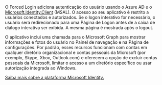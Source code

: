 ﻿O Forced Login adiciona autenticação do usuário usando o Azure AD e o [Microsoft.Identity.Client](https://www.nuget.org/packages/Microsoft.Identity.Client) (MSAL). 
O acesso ao seu aplicativo é restrito a usuários conectados e autorizados. Se o logon interativo for necessário, o usuário será redirecionado para uma Página de Logon antes de a caixa de diálogo interativa ser exibida. A mesma página é mostrada após o logout.

O aplicativo inclui uma chamada para o Microsoft Graph para mostrar informações e fotos do usuário no Painel de navegação e na Página de configurações.  Por padrão, esses recursos funcionam com contas em qualquer diretório organizacional e contas pessoais da Microsoft (por exemplo, Skype, Xbox, Outlook.com) e oferecem a opção de excluir contas pessoais da Microsoft, limitar o acesso a um diretório específico ou usar autorização integrada ao Windows.

[Saiba mais sobre a plataforma Microsoft Identity.](https://docs.microsoft.com/azure/active-directory/develop/v2-overview)
